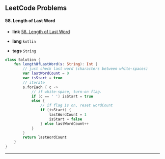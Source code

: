 ## LeetCode Problems



#### 58. Length of Last Word

- **link**  [58. Length of Last Word](https://leetcode.com/problems/length-of-last-word/)

- **lang**  `kotlin` 
- **tags**  `String`

```kotlin
class Solution {
    fun lengthOfLastWord(s: String): Int {
        // just check last word (characters between white-spaces)
        var lastWordCount = 0
        var isStart = true
        // iterate
        s.forEach { c -> 
            // if white-space, turn-on flag.
            if (c == ' ') isStart = true
            else {
                // if flag is on, reset wordCount
                if (isStart) {
                    lastWordCount = 1
                    isStart = false
                } else lastWordCount++
            }
        }
        return lastWordCount
    }
}
```

---

